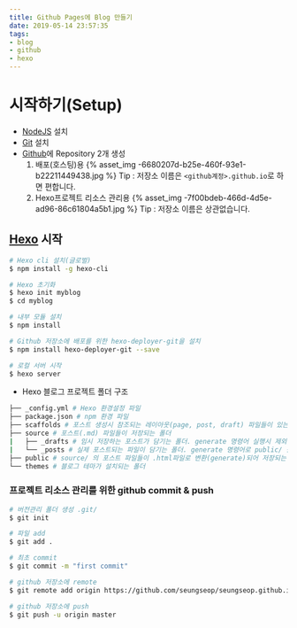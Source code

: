 ```yaml
---
title: Github Pages에 Blog 만들기
date: 2019-05-14 23:57:35
tags: 
- blog
- github
- hexo
---
```

# 시작하기(Setup)
- [NodeJS](https://nodejs.org/ko/) 설치
- [Git](https://git-scm.com/) 설치
- [Github](https://github.com/)에 Repository 2개 생성  
  1. 배포(호스팅)용
  {% asset_img -6680207d-b25e-460f-93e1-b22211449438.jpg %}
  Tip : 저장소 이름은 `<github계정>.github.io`로 하면 편합니다.
  2. Hexo프로젝트 리소스 관리용
  {% asset_img -7f00bdeb-466d-4d5e-ad96-86c61804a5b1.jpg %}
  Tip : 저장소 이름은 상관없습니다.

## [Hexo](https://hexo.io/ko/) 시작
``` bash
# Hexo cli 설치(글로벌)
$ npm install -g hexo-cli

# Hexo 초기화
$ hexo init myblog
$ cd myblog

# 내부 모듈 설치
$ npm install

# Github 저장소에 배포를 위한 hexo-deployer-git을 설치
$ npm install hexo-deployer-git --save

# 로컬 서버 시작
$ hexo server
```

- Hexo 블로그 프로젝트 폴더 구조
``` bash
├── _config.yml # Hexo 환경설정 파일
├── package.json # npm 환경 파일
├── scaffolds # 포스트 생성시 참조되는 레이아웃(page, post, draft) 파일들이 있는 폴더
├── source # 포스트(.md) 파일들이 저장되는 폴더
|   ├── _drafts # 임시 저장하는 포스트가 담기는 폴더. generate 명령어 실행시 제외 됨, publish 명령어로 source/_posts/ 폴더로 이동
|   └── _posts # 실제 포스트되는 파일이 담기는 폴더. generate 명령어로 public/ 폴더로 이동
├── public # source/ 의 포스트 파일들이 .html파일로 변환(generate)되어 저장되는 위치. clean 명령어로 지울 수 있고. deploy 명령어로 실제 서버에 배포된다.
└── themes # 블로그 테마가 설치되는 폴더
```

### 프로젝트 리소스 관리를 위한 github commit & push
``` bash
# 버전관리 폴더 생성 .git/
$ git init

# 파일 add
$ git add .

# 최초 commit
$ git commit -m "first commit"

# github 저장소에 remote
$ git remote add origin https://github.com/seungseop/seungseop.github.io.src.git

# github 저장소에 push
$ git push -u origin master
```